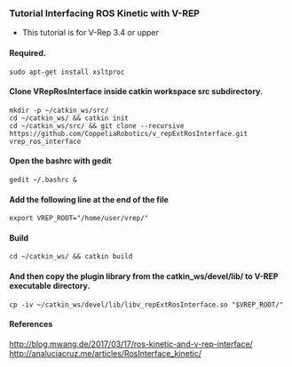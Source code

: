 ### Tutorial Interfacing ROS Kinetic with V-REP
- This tutorial is for V-Rep 3.4 or upper

#### Required.
```
sudo apt-get install xsltproc
```

#### Clone VRepRosInterface inside catkin workspace src subdirectory.
```
mkdir -p ~/catkin_ws/src/
cd ~/catkin_ws/ && catkin init 
cd ~/catkin_ws/src/ && git clone --recursive https://github.com/CoppeliaRobotics/v_repExtRosInterface.git vrep_ros_interface
```

#### Open the bashrc with gedit
```
gedit ~/.bashrc &
```
#### Add the following line at the end of the file
```
export VREP_ROOT="/home/user/vrep/"
```
#### Build
 ```
 cd ~/catkin_ws/ && catkin build
```
#### And then copy the plugin library from the catkin_ws/devel/lib/ to V-REP executable directory.
```
cp -iv ~/catkin_ws/devel/lib/libv_repExtRosInterface.so "$VREP_ROOT/"
```

#### References
   http://blog.mwang.de/2017/03/17/ros-kinetic-and-v-rep-interface/
   http://analuciacruz.me/articles/RosInterface_kinetic/
